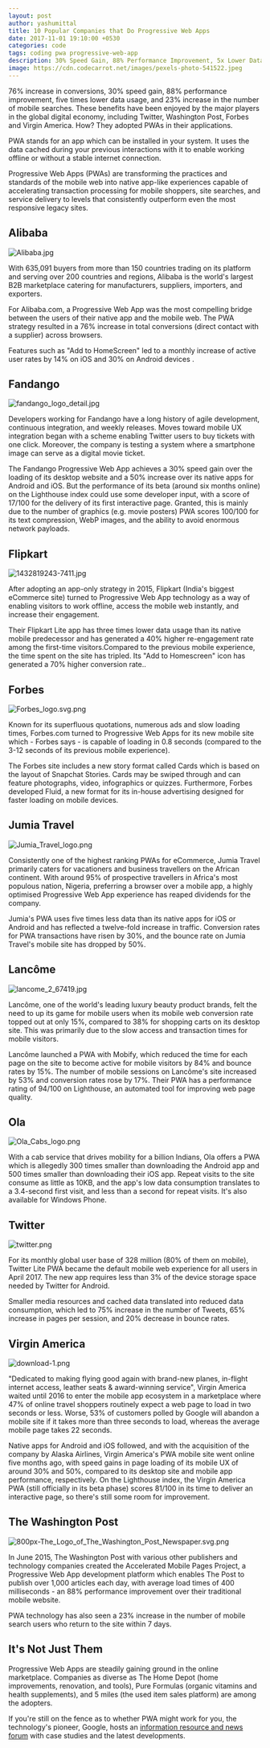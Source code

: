 ```yaml
---
layout: post
author: yashumittal
title: 10 Popular Companies that Do Progressive Web Apps
date: 2017-11-01 19:10:00 +0530
categories: code
tags: coding pwa progressive-web-app
description: 30% Speed Gain, 88% Performance Improvement, 5x Lower Data Usage and More. These Companies Have Already
image: https://cdn.codecarrot.net/images/pexels-photo-541522.jpeg
---
```


76% increase in conversions, 30% speed gain,  88% performance improvement, five times lower data usage, and 23% increase in the number of mobile searches. These benefits have been enjoyed by the major players in the global digital economy, including Twitter, Washington Post, Forbes and Virgin America. How? They adopted PWAs in their applications.

PWA stands for an app which can be installed in your system. It uses the data cached during your previous interactions with it to enable working offline or without a stable internet connection.

Progressive Web Apps (PWAs) are transforming the practices and standards of the mobile web into native app-like experiences capable of accelerating transaction processing for mobile shoppers, site searches, and service delivery to levels that consistently outperform even the most responsive legacy sites.

## Alibaba

![Alibaba.jpg](https://cdn.codecarrot.net/images/Alibaba.jpg)

With 635,091 buyers from more than 150 countries trading on its platform and serving over 200 countries and regions, Alibaba is the world's largest B2B  marketplace catering for manufacturers, suppliers, importers, and exporters.

For Alibaba.com, a Progressive Web App was the most compelling bridge between the users of their native app and the mobile web. The PWA strategy resulted in a 76% increase in total conversions (direct contact with a supplier) across browsers.

Features such as "Add to HomeScreen" led to a monthly increase of active user rates by 14% on iOS and 30% on Android devices .  

## Fandango

![fandango_logo_detail.jpg](https://cdn.codecarrot.net/images/fandango_logo_detail.jpg)

Developers working for Fandango have a long history of agile development, continuous integration, and weekly releases. Moves toward mobile UX integration began with a scheme enabling Twitter users to buy tickets with one click. Moreover, the company is testing a system where a smartphone image can serve as a digital movie ticket.

The Fandango Progressive Web App achieves a 30% speed gain over the loading of its desktop website and a 50% increase over its native apps for Android and iOS. But the performance of its beta (around six months online) on the Lighthouse index could use some developer input, with a score of 17/100 for the delivery of its first interactive page. Granted, this is mainly due to the number of graphics (e.g. movie posters) PWA scores 100/100 for its text compression, WebP images, and the ability to avoid enormous network payloads.

## Flipkart

![1432819243-7411.jpg](https://cdn.codecarrot.net/images/1432819243-7411.jpg)

After adopting an app-only strategy in 2015, Flipkart (India's biggest eCommerce site) turned to Progressive Web App technology as a way of enabling visitors to work offline, access the mobile web instantly, and increase their engagement.

Their Flipkart Lite app has three times lower data usage than its native mobile predecessor and has generated a 40% higher re-engagement rate among the first-time visitors.Compared to the previous mobile experience, the time spent on the site has tripled. Its "Add to Homescreen" icon has generated a 70% higher conversion rate..

## Forbes

![Forbes_logo.svg.png](https://cdn.codecarrot.net/images/Forbes_logo.svg.png)

Known for its superfluous quotations, numerous ads and slow loading times, Forbes.com turned to Progressive Web Apps for its new mobile site which - Forbes says - is capable of loading in 0.8 seconds (compared to the 3-12 seconds of its previous mobile experience).

The Forbes site includes a new story format called Cards which is based on the layout of Snapchat Stories. Cards may be swiped through and can feature photographs, video, infographics or quizzes. Furthermore, Forbes developed Fluid, a new format for its in-house advertising designed for faster loading on mobile devices.

## Jumia Travel

![Jumia_Travel_logo.png](https://cdn.codecarrot.net/images/Jumia_Travel_logo.png)

Consistently one of the highest ranking PWAs for eCommerce, Jumia Travel primarily caters for vacationers and business travellers on the African continent. With around 95% of prospective travellers in Africa's most populous nation, Nigeria, preferring a browser over a mobile app, a highly optimised Progressive Web App experience has reaped dividends for the company.

Jumia's PWA uses five times less data than its native apps for iOS or Android and has reflected a twelve-fold increase in traffic. Conversion rates for PWA transactions have risen by 30%, and the bounce rate on Jumia Travel's mobile site has dropped by 50%.

## Lancôme

![lancome_2_67419.jpg](https://cdn.codecarrot.net/images/lancome_2_67419.jpg)

Lancôme, one of the world's leading luxury beauty product brands, felt the need to up its game for mobile users when its mobile web conversion rate topped out at only 15%, compared to 38% for shopping carts on its desktop site. This was primarily due to the slow access and transaction times for mobile visitors.

Lancôme launched a PWA with Mobify, which reduced the time for each page on the site to become active for mobile visitors by 84% and bounce rates by 15%. The number of mobile sessions on Lancôme's site increased by 53% and conversion rates rose by 17%. Their PWA has a performance rating of 94/100 on Lighthouse, an automated tool for improving web page quality.

## Ola

![Ola_Cabs_logo.png](https://cdn.codecarrot.net/images/Ola_Cabs_logo.png)

With a cab service that drives mobility for a billion Indians, Ola offers a PWA which is allegedly 300 times smaller than downloading the Android app and 500 times smaller than downloading their iOS app. Repeat visits to the site consume as little as 10KB, and the app's low data consumption translates to a 3.4-second first visit, and less than a second for repeat visits. It's also available for Windows Phone.

## Twitter

![twitter.png](https://cdn.codecarrot.net/images/twitter.png)

For its monthly global user base of 328 million (80% of them on mobile), Twitter Lite PWA became the default mobile web experience for all users in April 2017. The new app requires less than 3% of the device storage space needed by Twitter for Android.

Smaller media resources and cached data translated into reduced data consumption, which led to 75% increase in the number of Tweets, 65% increase in pages per session, and 20% decrease in bounce rates.

## Virgin America

![download-1.png](https://cdn.codecarrot.net/images/download-1.png)

"Dedicated to making flying good again with brand-new planes, in-flight internet access, leather seats & award-winning service", Virgin America waited until 2016 to enter the mobile app ecosystem in a marketplace where 47% of online travel shoppers routinely expect a web page to load in two seconds or less. Worse, 53% of customers polled by Google will abandon a mobile site if it takes more than three seconds to load, whereas the average mobile page takes 22 seconds.

Native apps for Android and iOS followed, and with the acquisition of the company by Alaska Airlines, Virgin America's PWA mobile site went online five months ago, with speed gains in page loading of its mobile UX of around 30% and 50%, compared to its desktop site and mobile app performance, respectively. On the Lighthouse index, the Virgin America PWA (still officially in its beta phase) scores 81/100 in its time to deliver an interactive page, so there's still some room for improvement.

## The Washington Post

![800px-The_Logo_of_The_Washington_Post_Newspaper.svg.png](https://cdn.codecarrot.net/images/800px-The_Logo_of_The_Washington_Post_Newspaper.svg.png)

In June 2015, The Washington Post with various other publishers and technology companies created the Accelerated Mobile Pages Project, a Progressive Web App development platform which enables The Post to publish over 1,000 articles each day, with average load times of 400 milliseconds - an 88% performance improvement over their traditional mobile website.

PWA technology has also seen a 23% increase in the number of mobile search users who return to the site within 7 days.

## It's Not Just Them

Progressive Web Apps are steadily gaining ground in the online marketplace. Companies as diverse as The Home Depot (home improvements, renovation, and tools), Pure Formulas (organic vitamins and health supplements), and 5 miles (the used item sales platform) are among the adopters.

If you're still on the fence as to whether PWA might work for you, the technology's pioneer, Google, hosts an [information resource and news forum](//developers.google.com/web/showcase/) with case studies and the latest developments.
